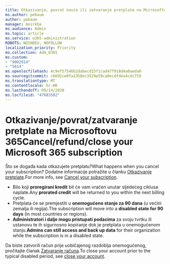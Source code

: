 ```yaml
---
title: Otkazivanje, povrat novca ili zatvaranje pretplate na Microsoftovu 365
ms.author: pebaum
author: pebaum
manager: mnirkhe
ms.audience: Admin
ms.topic: article
ms.service: o365-administration
ROBOTS: NOINDEX, NOFOLLOW
localization_priority: Priority
ms.collection: Adm_O365
ms.custom:
- "9002914"
- "5614"
ms.openlocfilehash: 4c9ef57546b2dabecd15f1cad47f918d4a0aeda0
ms.sourcegitcommit: c6692ce0fa1358ec3529e59ca0ecdfdea4cdc759
ms.translationtype: MT
ms.contentlocale: hr-HR
ms.lasthandoff: 09/14/2020
ms.locfileid: "47683502"
---
```

# <a name="cancelrefundclose-your-microsoft-365-subscription"></a><span data-ttu-id="54db6-102">Otkazivanje/povrat/zatvaranje pretplate na Microsoftovu 365</span><span class="sxs-lookup"><span data-stu-id="54db6-102">Cancel/refund/close your Microsoft 365 subscription</span></span>

<span data-ttu-id="54db6-103">Što se događa kada otkazujete pretplatu?</span><span class="sxs-lookup"><span data-stu-id="54db6-103">What happens when you cancel your subscription?</span></span> <span data-ttu-id="54db6-104">Dodatne informacije potražite u članku [Otkazivanje pretplate](https://docs.microsoft.com/microsoft-365/commerce/subscriptions/cancel-your-subscription?view=o365-worldwide).</span><span class="sxs-lookup"><span data-stu-id="54db6-104">For more info, see [Cancel your subscription](https://docs.microsoft.com/microsoft-365/commerce/subscriptions/cancel-your-subscription?view=o365-worldwide).</span></span>

- <span data-ttu-id="54db6-105">Bilo koji **proregirani kredit** bit će vam vraćen unutar sljedećeg ciklusa naplate.</span><span class="sxs-lookup"><span data-stu-id="54db6-105">Any **prorated credit** will be returned to you within the next billing cycle.</span></span>
- <span data-ttu-id="54db6-106">Pretplata će se premjestiti u **onemogućeno stanje za 90 dana** (u većini zemalja ili regija).</span><span class="sxs-lookup"><span data-stu-id="54db6-106">The subscription will move into a **disabled state for 90 days** (in most countries or regions).</span></span>
- <span data-ttu-id="54db6-107">**Administratori i dalje mogu pristupati podacima** za svoju tvrtku ili ustanovu te ih sigurnosno kopiranje dok je pretplata u onemogućenom stanju.</span><span class="sxs-lookup"><span data-stu-id="54db6-107">**Admins can still access and back up data** for their organization while the subscription is in a disabled state.</span></span>

<span data-ttu-id="54db6-108">Da biste zatvorili račun prije uobičajenog razdoblja onemogućenog, pročitajte članak [Zatvaranje računa](https://docs.microsoft.com/microsoft-365/commerce/close-your-account?view=o365-worldwide).</span><span class="sxs-lookup"><span data-stu-id="54db6-108">To close your account prior to the typical disabled period, see [close your account](https://docs.microsoft.com/microsoft-365/commerce/close-your-account?view=o365-worldwide).</span></span>
